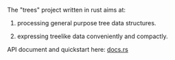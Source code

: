 The "trees" project written in rust aims at:

1. processing general purpose tree data structures.

2. expressing treelike data conveniently and compactly.

API document and quickstart here: [docs.rs]( https://docs.rs/trees/ )
